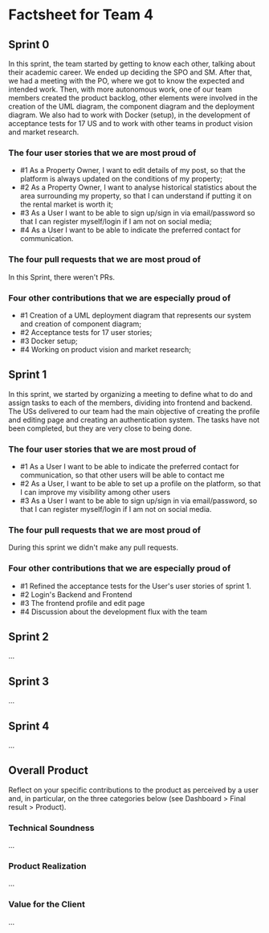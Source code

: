 # Factsheet for Team 4 

## Sprint 0

In this sprint, the team started by getting to know each other, talking about their academic career. We ended up deciding the SPO and SM. After that, we had a meeting with the PO, where we got to know the expected and intended work. Then, with more autonomous work, one of our team members created the product backlog, other elements were involved in the creation of the UML diagram, the component diagram and the deployment diagram. We also had to work with Docker (setup), in the development of acceptance tests for 17 US and to work with other teams in product vision and market research.

### The four user stories that we are most proud of

 * #1 As a Property Owner, I want to edit details of my post, so that the platform is always updated on the conditions of my property;
 * #2 As a Property Owner, I want to analyse historical statistics about the area surrounding my property, so that I can understand if putting it on the rental market is worth it;
 * #3 As a User I want to be able to sign up/sign in via email/password so that I can register myself/login if I am not on social media;
 * #4 As a User I want to be able to indicate the preferred contact for communication.

### The four pull requests that we are most proud of

In this Sprint, there weren't PRs.

### Four other contributions that we are especially proud of

* #1 Creation of a UML deployment diagram that represents our system and creation of component diagram;
* #2 Acceptance tests for 17 user stories;
* #3 Docker setup;
* #4 Working on product vision and market research;


## Sprint 1

In this sprint, we started by organizing a meeting to define what to do and assign tasks to each of the members, dividing into frontend and backend.
The USs delivered to our team had the main objective of creating the profile and editing page and creating an authentication system.
The tasks have not been completed, but they are very close to being done.

### The four user stories that we are most proud of
* #1 As a User I want to be able to indicate the preferred contact for communication, so that other users will be able to contact me
* #2 As a User, I want to be able to set up a profile on the platform, so that I can improve my visibility among other users
* #3 As a User I want to be able to sign up/sign in via email/password, so that I can register myself/login if I am not on social media.

### The four pull requests that we are most proud of
During this sprint we didn't make any pull requests.

### Four other contributions that we are especially proud of
* #1 Refined the acceptance tests for the User's user stories of sprint 1.
* #2 Login's Backend and Frontend
* #3 The frontend profile and edit page 
* #4 Discussion about the development flux with the team

## Sprint 2

...


## Sprint 3

...


## Sprint 4

...


## Overall Product

Reflect on your specific contributions to the product as perceived by a user and, in particular, on the three categories below (see Dashboard > Final result > Product).


### Technical Soundness

...


### Product Realization

...


### Value for the Client

...
